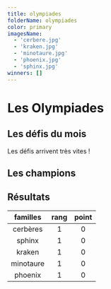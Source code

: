```yaml
---
title: olympiades
folderName: olympiades
color: primary
imagesName:
  - 'cerbere.jpg'
  - 'kraken.jpg'
  - 'minotaure.jpg'
  - 'phoenix.jpg'
  - 'sphinx.jpg'
winners: []
---
```


<div class="font-olympiades">

# Les Olympiades

</div>

<campus-center>
  <campus-carousel :names="imagesName" :folder-name="folderName"></campus-carousel>
</campus-center>

## Les défis du mois

<div class="list-lightning font-olympiades">

Les défis arrivent très vites !

</div>

## Les champions

<campus-team :team="winners" :color="color"></campus-team>

## Résultats

| familles  | rang | point |
| :-------: | :--: | :---: |
| cerbères  |  1   |   0   |
|  sphinx   |  1   |   0   |
|  kraken   |  1   |   0   |
| minotaure |  1   |   0   |
|  phoenix  |  1   |   0   |
